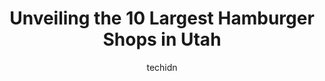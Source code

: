 ---
layout: ampstory
image: https://i0.wp.com/paketmu.com/wp-content/uploads/2023/06/crown-burgers-0-in-utah-1686369891.jpeg?resize=640,853
author: techidn
featured: false
description: Explore the diverse Hamburger Shop scene in Utah, home to an incredible selection of 10 establishments catering to every taste. Whether youre in search of iconic favorites or undiscovered t
title: Unveiling the 10 Largest Hamburger Shops in Utah
cover:
   title: Unveiling the 10 Largest Hamburger Shops in Utah
   subtitle: RICKPATE
   background: https://paketmu.com/wp-content/uploads/2023/06/crown-burgers-0-in-utah-1686369891.jpeg

pages: 
 - layout: thirds
   top: <h1>#1 In-N-Out Burger</h1>
   bottom: "<p>Ridiculously good burgers and fries!!  A little bit of west coast in Utah!  So glad they have this here now.  Yummy food.  This place gets very busy as a drive thru or di</p>"
   background: https://paketmu.com/wp-content/uploads/2023/06/crown-burgers-1-in-utah-1686369891.jpeg
   backgroundblur: true
 - layout: thirds
   top: <h1>#2 In-N-Out Burger</h1>
   bottom: "<p>Really enjoyed coming here! Id never been before and in n out definitely lived up to the hype. We got in right before the lunch rush so our orders were out pretty quick </p>"
   background: https://paketmu.com/wp-content/uploads/2023/06/crown-burgers-2-in-utah-1686369893.jpeg
   cta:
      link: https://paketmu.com/unveiling-the-10-largest-hamburger-shops-in-utah/
      text: Unveiling the 10 Largest Hamburger Shops in Utah
 - layout: thirds
   top: <h1>#3 Burger Bar</h1>
   bottom: "<p>Honestly, this place was way over hyped. Not bad but also not worth the hype. I got the quadruple burger and it was good but definitely nothing too special, dont get me </p>"
   background: https://paketmu.com/wp-content/uploads/2023/06/crown-burgers-3-in-utah-1686369895.jpeg
   cta:
      link: https://paketmu.com/unveiling-the-10-largest-hamburger-shops-in-utah/
      text: Unveiling the 10 Largest Hamburger Shops in Utah
 - layout: thirds
   top: <h1>#4 In-N-Out Burger</h1>
   bottom: "<p>7206 Union Park Ave, Midvale, UT 84047, United States</p>"
   background: https://images.unsplash.com/photo-1522441815192-d9f04eb0615c?ixlib=rb-4.0.3&ixid=MnwxMjA3fDB8MHxwaG90by1wYWdlfHx8fGVufDB8fHx8&auto=format&fit=crop&w=640&h=853&q=80
   cta:
      link: https://paketmu.com/unveiling-the-10-largest-hamburger-shops-in-utah/
      text: Unveiling the 10 Largest Hamburger Shops in Utah
 - layout: thirds
   top: <h1>#5 In-N-Out Burger</h1>
   bottom: "<p>12191 State St, Draper, UT 84020, United States</p>"
   background: https://images.unsplash.com/photo-1510906594845-bc082582c8cc?ixlib=rb-4.0.3&ixid=MnwxMjA3fDB8MHxwaG90by1wYWdlfHx8fGVufDB8fHx8&auto=format&fit=crop&w=640&h=853&q=80
   cta:
      link: https://paketmu.com/unveiling-the-10-largest-hamburger-shops-in-utah/
      text: Unveiling the 10 Largest Hamburger Shops in Utah
 - layout: thirds
   top: <h1>#6 Crown Burgers Restaurant</h1>
   bottom: "<p>3270 S State St, South Salt Lake, UT 84115, United States</p>"
   background: https://images.unsplash.com/photo-1489648022186-8f49310909a0?ixlib=rb-4.0.3&ixid=MnwxMjA3fDB8MHxwaG90by1wYWdlfHx8fGVufDB8fHx8&auto=format&fit=crop&w=640&h=853&q=80
   cta:
      link: https://paketmu.com/unveiling-the-10-largest-hamburger-shops-in-utah/
      text: Unveiling the 10 Largest Hamburger Shops in Utah
 - layout: thirds
   top: <h1>#7 In-N-Out Burger</h1>
   bottom: "<p>7785 Jordan Landing Blvd, West Jordan, UT 84084, United States</p>"
   background: https://images.unsplash.com/photo-1515405295579-ba7b45403062?ixlib=rb-4.0.3&ixid=MnwxMjA3fDB8MHxwaG90by1wYWdlfHx8fGVufDB8fHx8&auto=format&fit=crop&w=640&h=853&q=80
   cta:
      link: https://paketmu.com/unveiling-the-10-largest-hamburger-shops-in-utah/
      text: Unveiling the 10 Largest Hamburger Shops in Utah
 - layout: thirds
   middle: Continue reading...
   background: https://images.unsplash.com/photo-1564951434112-64d74cc2a2d7?ixlib=rb-4.0.3&ixid=MnwxMjA3fDB8MHxwaG90by1wYWdlfHx8fGVufDB8fHx8&auto=format&fit=crop&w=640&h=853&q=80
   cta:
      link: https://paketmu.com/unveiling-the-10-largest-hamburger-shops-in-utah/
      text: Unveiling the 10 Largest Hamburger Shops in Utah
      
---